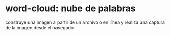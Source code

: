 # word-cloud: nube de palabras

construye una imagen a partir de un archivo o en línea y realiza una captura de la imagen desde el navegador
